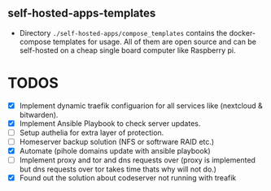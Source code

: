 ## self-hosted-apps-templates

- Directory `./self-hosted-apps/compose_templates` contains the docker-compose templates for usage. All of them are open source and can be self-hosted on a cheap single board computer like Raspberry pi.


 # TODOS

 - [x] Implement dynamic traefik configuarion for all services like (nextcloud & bitwarden).
 - [x] Implement Ansible Playbook to check server updates.
 - [ ] Setup authelia for extra layer of protection.
 - [ ] Homeserver backup solution (NFS or softrware RAID etc.)
 - [x] Automate (pihole domains update with ansible playbook) 
 - [ ] Implement proxy and tor and dns requests over (proxy is implemented but dns requests over tor takes time thats why will not do.)
 - [x] Found out the solution about codeserver not running with treafik
